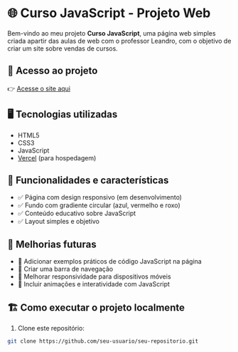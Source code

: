 # 🌐 Curso JavaScript - Projeto Web

Bem-vindo ao meu projeto **Curso JavaScript**, uma página web simples criada apartir das aulas de web com o professor Leandro, com o objetivo de criar um site sobre vendas de cursos.
## 🚀 Acesso ao projeto

👉 [Acesse o site aqui](https://cursojava-script.vercel.app/)

## 🖥️ Tecnologias utilizadas

- HTML5
- CSS3
- JavaScript
- [Vercel](https://vercel.com/) (para hospedagem)

## 🎨 Funcionalidades e características

- ✅ Página com design responsivo (em desenvolvimento)
- ✅ Fundo com gradiente circular (azul, vermelho e roxo)
- ✅ Conteúdo educativo sobre JavaScript
- ✅ Layout simples e objetivo

## 📱 Melhorias futuras

- 🔧 Adicionar exemplos práticos de código JavaScript na página
- 🔧 Criar uma barra de navegação
- 🔧 Melhorar responsividade para dispositivos móveis
- 🔧 Incluir animações e interatividade com JavaScript

## 🏗️ Como executar o projeto localmente

1. Clone este repositório:
```bash
git clone https://github.com/seu-usuario/seu-repositorio.git
